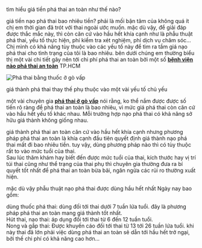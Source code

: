 <p>tìm hiểu giá tiền phá thai an toàn như thế nào?</p>

<p>giá tiền nạo phá thai bao nhiêu tiền? phải là mối bận tâm của không quá ít chị em thời gian đã trót với thai ngoài ước muốn. mặc dù vậy, để giải đáp được thắc mắc này, thì còn căn cứ vào hầu hết khía cạnh như là phẫu thuật phá thai, yếu tố thực hiện, phí kiểm tra xét nghiệm, phí dịch vụ chăm sóc&hellip; Chị mình có khả năng tùy thuộc vào các yếu tố này để tìm ra tầm giá nạo phá thai cho tình trạng của tôi là bao nhiêu. bên dưới chúng em thường biểu thị một vài chi tiết gây nên tới chi phí phá thai an toàn bởi một số <a href="http://phathaiantoanhcm.com/benh-vien-pha-thai-an-toan-o-tphcm-42.html"><strong>bệnh viện nào phá thai an toàn</strong></a> TP.HCM</p>

<p><img alt="Phá thai bằng thuốc ở gò vấp" src="http://phathaiantoanhcm.com/upload/hinhanh/benh-vien-pha-thai-o-quan-7-an-toan-2.jpg" title="Phá thai bằng thuốc ở gò vấp" /></p>

<p>giá thành phá thai thay thế phụ thuộc vào một vài yếu tố chủ yếu</p>

<p>một vài chuyên gia <a href="http://phathaiantoanhcm.com/dia-chi-pha-thai-an-toan-o-quan-12-go-vap-thu-duc-58.html"><strong>phá thai ở gò vấp</strong></a> nói rằng, ko thể nắm được được số tiền rõ ràng để phá thai an toàn là bao nhiêu, vì mức giá phá thai còn căn cứ vào hầu hết yếu tố khác nhau. Mỗi trường hợp nạo phá thai có khả năng sở hữu giá thành không giống nhau.</p>

<p>giá thành phá thai an toàn căn cứ vào hầu hết khía cạnh nhưng phương pháp phá thai an toàn là khía cạnh đầu tiên quyết định giá thành nạo phá thai mất đi bao nhiêu tiền. tuy vậy, dùng phương pháp nào thì có tùy thuộc rất to vào mức tuổi của thai.<br />
Sau lúc thăm khám hay biết đến được mức tuổi của thai, kích thước hay vị trí túi thai cũng như thể trạng của thai phụ thì chuyên gia thường đưa ra bí quyết tốt nhất để phá thai an toàn bừa bãi, ngăn ngừa các rủi ro thường xuất hiện.</p>

<p>mặc dù vậy phẫu thuật nạo phá thai được dùng hầu hết nhất Ngày nay bao gồm:</p>

<p>dùng thuốc phá thai: dùng đối tới thai dưới 7 tuần lứa tuổi. đây là phương pháp phá thai an toàn mang giá thành tốt nhất.<br />
Hút thai, nạo thai: áp dụng đối tới thai từ 6 đến 12 tuần tuổi.<br />
Nong và gắp thai: Được khuyến cáo đối tới thai từ 13 tới 26 tuần lứa tuổi. khi này thai đã lớn phải việc dùng phá thai an toàn sẽ dẫn tới hầu hết trở ngại, bởi thế chi phí có khả năng cao hơn...</p>
